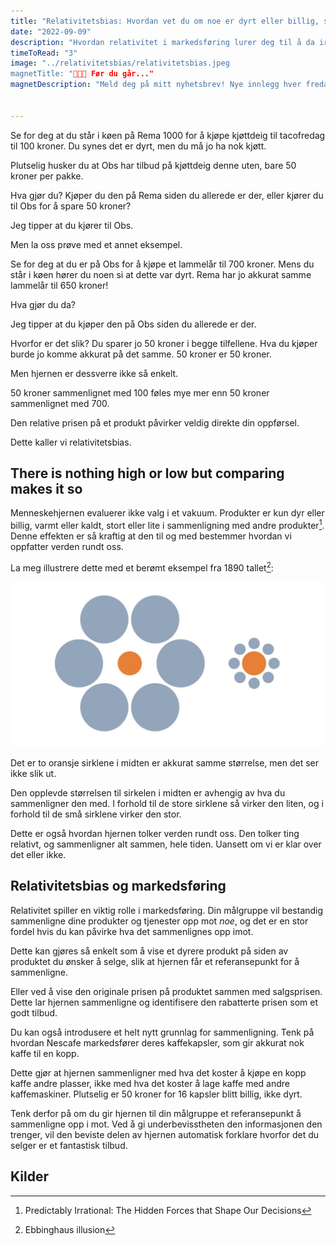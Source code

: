 ```yaml
---
title: "Relativitetsbias: Hvordan vet du om noe er dyrt eller billig, stort eller liten?"
date: "2022-09-09"
description: "Hvordan relativitet i markedsføring lurer deg til å da irrasjonelle valg"
timeToRead: "3"
image: "../relativitetsbias/relativitetsbias.jpeg
magnetTitle: "👋👋👋 Før du går..."
magnetDescription: "Meld deg på mitt nyhetsbrev! Nye innlegg hver fredag, rett i din innboks 💌"


---
```


Se for deg at du står i køen på Rema 1000 for å kjøpe kjøttdeig til tacofredag til 100 kroner. Du synes det er dyrt, men du må jo ha nok kjøtt.

Plutselig husker du at Obs har tilbud på kjøttdeig denne uten, bare 50 kroner per pakke. 

Hva gjør du? Kjøper du den på Rema siden du allerede er der, eller kjører du til Obs for å spare 50 kroner? 

Jeg tipper at du kjører til Obs. 

Men la oss prøve med et annet eksempel. 

Se for deg at du er på Obs for å kjøpe et lammelår til 700 kroner. Mens du står i køen hører du noen si at dette var dyrt. Rema har jo akkurat samme lammelår til 650 kroner!

Hva gjør du da? 

Jeg tipper at du kjøper den på Obs siden du allerede er der. 

Hvorfor er det slik? Du sparer jo 50 kroner i begge tilfellene. Hva du kjøper burde jo komme akkurat på det samme. 50 kroner er 50 kroner. 

Men hjernen er dessverre ikke så enkelt. 

50 kroner sammenlignet med 100 føles mye mer enn 50 kroner sammenlignet med 700. 

Den relative prisen på et produkt påvirker veldig direkte din oppførsel. 

Dette kaller vi relativitetsbias.

## There is nothing high or low but comparing makes it so

Menneskehjernen evaluerer ikke valg i et vakuum. Produkter er kun dyr eller billig, varmt eller kaldt, stort eller lite i sammenligning med andre produkter[^fn1]. Denne effekten er så kraftig at den til og med bestemmer hvordan vi oppfatter verden rundt oss. 

La meg illustrere dette med et berømt eksempel fra 1890 tallet[^fn2]: 

![](../relativitetsbias/ebbinghaus.jpeg)

Det er to oransje sirklene i midten er akkurat samme størrelse, men det ser ikke slik ut.

Den opplevde størrelsen til sirkelen i midten er avhengig av hva du sammenligner den med. I forhold til de store sirklene så virker den liten, og i forhold til de små sirklene virker den stor.

Dette er også hvordan hjernen tolker verden rundt oss. Den tolker ting relativt, og sammenligner alt sammen, hele tiden. Uansett om vi er klar over det eller ikke. 

## Relativitetsbias og markedsføring

Relativitet spiller en viktig rolle i markedsføring. Din målgruppe vil bestandig sammenligne dine produkter og tjenester opp mot *noe*, og det er en stor fordel hvis du kan påvirke hva det sammenlignes opp imot. 

Dette kan gjøres så enkelt som å vise et dyrere produkt på siden av produktet du ønsker å selge, slik at hjernen får et referansepunkt for å sammenligne. 

Eller ved å vise den originale prisen på produktet sammen med salgsprisen. Dette lar hjernen sammenligne og identifisere den rabatterte prisen som et godt tilbud. 

Du kan også introdusere et helt nytt grunnlag for sammenligning. Tenk på hvordan Nescafe markedsfører deres kaffekapsler, som gir akkurat nok kaffe til en kopp. 

Dette gjør at hjernen sammenligner med hva det koster å kjøpe en kopp kaffe andre plasser, ikke med hva det koster å lage kaffe med andre kaffemaskiner. Plutselig er 50 kroner for 16 kapsler blitt billig, ikke dyrt. 

Tenk derfor på om du gir hjernen til din målgruppe et referansepunkt å sammenligne opp i mot. Ved å gi underbevisstheten den informasjonen den trenger, vil den beviste delen av hjernen automatisk forklare hvorfor det du selger er et fantastisk tilbud. 

## Kilder

[^fn1]: Predictably Irrational: The Hidden Forces that Shape Our Decisions
[^fn2]: Ebbinghaus illusion

